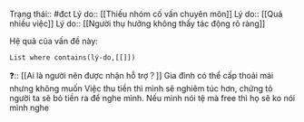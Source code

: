 Trạng thái:: #đct
Lý do:: [[Thiếu nhóm cố vấn chuyên môn]]
Lý do:: [[Quá nhiều việc]]
Lý do:: [[Người thụ hưởng không thấy tác động rõ ràng]]

Hệ quả của vấn đề này:
```dataview
List where contains(lý-do,[[]])
```

❓:: [[Ai là người nên được nhận hỗ trợ？]]
Gia đình có thể cấp thoải mái nhưng không muốn 
Việc thu tiền thì mình sẽ nghiêm túc hơn, chứng tỏ người ta sẽ bỏ tiền ra để nghe mình. Nếu mình nói tệ mà free thì họ sẽ ko nói mình nghe
